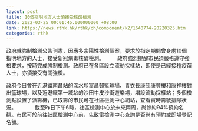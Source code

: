 ```yaml
---
layout: post
title: 10個指明地方人士須接受核酸檢測
date: 2022-03-25 00:01:45.000000000 +08:00
link: https://news.rthk.hk/rthk/ch/component/k2/1640774-20220325.htm
categories: rthk
---
```


政府就強制檢測公告刊憲，因應多宗陽性檢測個案，要求於指定期間曾身處10個指明地方的人士，接受新冠病毒核酸檢測。
　　
政府強烈提醒市民須嚴格遵守強檢要求，按時完成強制檢測。政府已在各區設立流動採樣站，即使是已經接種疫苗人士，亦須接受有關強檢。

政府今日會在近港鐵南昌站的深水埗富昌邨籃球場、青衣長康邨康豐樓和康祥樓對出籃球場，以及近港鐵第一城站的沙田牛皮沙街遊樂場，增設流動採樣站；多個檢測點設置了派籌機，已取籌的市民可在社區檢測中心網站，查看實時籌號排隊狀況。
　　　
截至昨日下午6時，社區檢測中心於未來兩周，尚餘約94%預約名額。市民可於前往社區檢測中心前，先致電檢測中心查詢是否尚有預約或即場登記名額。
